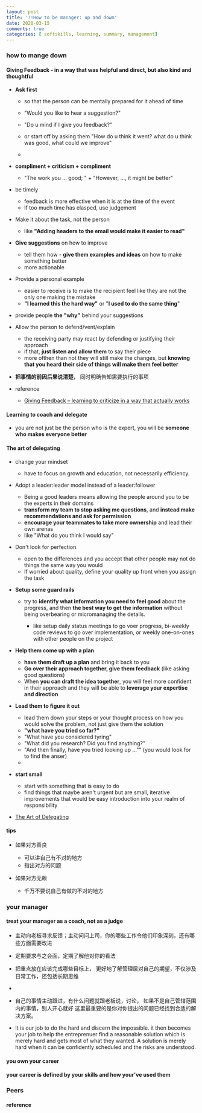 ```yaml
---
layout: post
title: '!!How to be manager: up and dowm'
date: 2020-03-15
comments: true
categories: [ softskills, learning, summary, management]
---
```

### how to mange down  

#### Giving Feedback - in a way that was helpful and direct, but also kind and thoughtful  

* **Ask first**  
  - so that the person can be mentally prepared for it ahead of time  
  - "Would you like to hear a suggestion?"  
  - "Do u mind if I give you feedback?"  

  - or start off by asking them "How do u think it went? what do u think was good, what could we improve"  
  - 

* **compliment + criticism + compliment**  
  -  "The work you ... good; " + "However, ..., it might be better"  

* be timely  
  - feedback is more effective when it is at the time of the event  
  - If too much time has elasped, use judgement  

* Make it about the task, not the person  
  - like **"Adding headers to the email would make it easier to read"**    

* **Give suggestions** on how to improve  
  - tell them how - **give them examples and ideas** on how to make something better  
  - more actionable 

* Provide a personal example  
  - easier to receive is to make the recipient feel like they are not the only one making the mistake  
  - **"I learned this the hard way"** or "**I used to do the same thing**"  

* provide people **the "why"** behind your suggestions  
  
* Allow the person to defend/vent/explain  
  - the receiving party may react by defending or justifying their approach  
  - if that, **just listen and allow them** to say their piece  
  - more ofthen than not they will still make the changes, but **knowing that you heard their side of things will make them feel better**    

* **把事情的前因后果说清楚**， 同时明确告知需要执行的事项  


* reference
  - [Giving Feedback – learning to criticize in a way that actually works](http://katemats.com/giving-feedback-learning-to-criticize-in-a-way-that-actually-works/)

#### Learning to coach and delegate  
  - you are not just be the person who is the expert, you will be **someone who makes everyone better**   

#### The art of **delegating**    
* change your mindset 
  - have to focus on growth and education, not necessarily efficiency. 

* Adopt a leader:leader model instead of a leader:follower    
  - Being a good leaders means allowing the people around you to be the experts in their domains   
  - **transform my team to stop asking me questions**, and **instead make recommendations and ask for permission**  
  - **encourage your teammates to take more ownership** and lead their own arenas  
  - like "What do you think I would say"  

* Don't look for perfection  
  - open to the differences and you accept that other people may not do things the same way you would  
  - If worried about quality, define your quality up front when you assign the task 

* **Setup some guard rails**    
  - try to **identify what information you need to feel good** about the progress, and then **the best way to
  get the information** without being overbearing or micromanaging the details.  

    + like setup daily status meetings to go voer progress, bi-weekly code reviews to go over implementation, or weekly one-on-ones with other people on the project  

* **Help them come up with a plan**   
  - **have them draft up a plan** and bring it back to you   
  - **Go over their approach together, give them feedback** (like asking good questions)  
  - When **you can draft the idea together**, you will feel more confident in their approach and they will be able to **leverage your expertise and direction**    

* **Lead them to figure it out** 
  - lead them down your steps or your thought process on how you would solve the problem, not just give them the solution  
  - **"what have you tried so far?"**  
  - "What have you considered tyring" 
  - "What did you research? Did you find anything?" 
  - "And then finally, have you tried looking up ..."" (you would look for to find the anser)
  - 

* **start small**   
  - start with something that is easy to do 
  - find things that maybe aren't urgent but are small, iterative improvements that would be easy introduction into your realm of responsibility  

* [The Art of Delegating](http://katemats.com/the-art-of-delegating/)  

#### tips  
* 如果对方善良  
  - 可以讲自己有不对的地方  
  - 指出对方的问题  

* 如果对方无赖  
  - 千万不要说自己有做的不对的地方  

### your manager   

#### treat your manager as a coach, not as a judge  

  - 主动向老板寻求反馈；主动问问上司，你的哪些工作令他们印象深刻，还有哪些方面需要改进
  -  定期要求与之会面，定期了解他对你的看法
  -  把重点放在应该完成哪些目标上， 更好地了解管理层对自己的期望，不仅涉及日常工作，还包括长期思维
  -  
  - 自己的事情主动跟进，有什么问题就跟老板说，讨论， 如果不是自己管辖范围内的事情，别人开心就好
这里最重要的是你对你提出的问题已经找到合适的解决方案。  


  - It is our job to do the hard and discern the impossible. it then becomes your job to help the entreprenuer find a reasonable solution which is merely hard and gets most of what they wanted. A solution is merely hard when it can be confidently scheduled and the risks are understood.


#### you own your career  

#### your career is defined by **your skills** and how your've used them  


### Peers  




#### reference  
